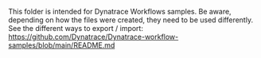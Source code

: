 This folder is intended for Dynatrace Workflows samples.
Be aware, depending on how the files were created, they need to be used differently.
See the different ways to export / import:
https://github.com/Dynatrace/Dynatrace-workflow-samples/blob/main/README.md